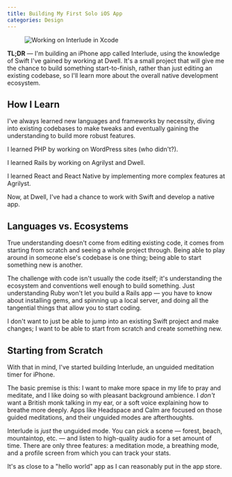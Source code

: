 ```yaml
---
title: Building My First Solo iOS App
categories: Design
---
```


<figure>
  <img src="{{ '/assets/img/writing/working-on-interlude.png' | absolute_url }}" alt="Working on Interlude in Xcode">
</figure>

**TL;DR** — I'm building an iPhone app called Interlude, using the knowledge of Swift I've gained by working at Dwell.
It's a small project that will give me the chance to build something start-to-finish, rather than just editing an existing
codebase, so I'll learn more about the overall native development ecosystem.

<!--more-->

## How I Learn

I've always learned new languages and frameworks by necessity, diving into existing codebases to make
tweaks and eventually gaining the understanding to build more robust features.

I learned PHP by working on WordPress sites (who didn't?).

I learned Rails by working on Agrilyst and Dwell.

I learned React and React Native by implementing more complex features at Agrilyst.

Now, at Dwell, I've had a chance to work with Swift and develop a native app.

## Languages vs. Ecosystems

True understanding doesn't come from editing existing code, it comes from starting from scratch and seeing a whole project
through. Being able to play around in someone else's codebase is one thing; being able to start something new is another.

The challenge with code isn't usually the code itself; it's understanding the ecosystem and conventions well enough to build
something. Just understanding Ruby won't let you build a Rails app — you have to know about installing gems, and spinning up a
local server, and doing all the tangential things that allow you to start coding.

I don't want to just be able to jump into an existing Swift project and make changes; I want to be able to start from
scratch and create something new.

## Starting from Scratch

With that in mind, I've started building Interlude, an unguided meditation timer for iPhone.

The basic premise is this: I want to make more space in my life to pray and meditate, and I like doing so with pleasant background
ambience. I _don't_ want a British monk talking in my ear, or a soft voice explaining how to breathe more deeply. Apps like
Headspace and Calm are focused on those guided meditations, and their unguided modes are afterthoughts.

Interlude is _just_ the unguided mode. You can pick a scene — forest, beach, mountaintop, etc. — and listen to high-quality
audio for a set amount of time. There are only three features: a meditation mode, a breathing mode, and a profile screen from which
you can track your stats.

It's as close to a "hello world" app as I can reasonably put in the app store.